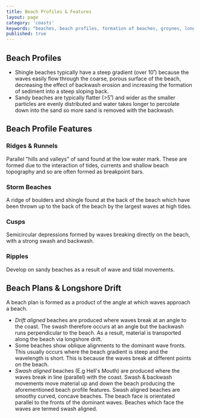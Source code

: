 ```yaml
---
title: Beach Profiles & Features
layout: page
category: 'coasts'
keywords: "beaches, beach profiles, formation of beaches, groynes, longshore drift, longshore drift effect on beaches, features of beaches, "
published: true
---
```


## Beach Profiles

- Shingle beaches typically have a steep gradient (over 10˚) because the waves easily flow through the coarse, porous surface of the beach, decreasing the effect of backwash erosion and increasing the formation of sediment into a steep sloping back. 
- Sandy beaches are typically flatter (>5˚) and wider as the smaller particles are evenly distributed and water takes longer to percolate down into the sand so more sand is removed with the backwash. 

## Beach Profile Features

### Ridges & Runnels

Parallel "hills and valleys" of sand found at the low water mark. These are formed due to the interaction of tides, currents and shallow beach topography and so are often formed as breakpoint bars. 

### Storm Beaches

A ridge of boulders and shingle found at the back of the beach which have been thrown up to the back of the beach by the largest waves at high tides. 

### Cusps

Semicircular depressions formed by waves breaking directly on the beach, with a strong swash and backwash. 

### Ripples

Develop on sandy beaches as a result of wave and tidal movements.

## Beach Plans & Longshore Drift

A beach plan is formed as a product of the angle at which waves approach a beach. 

- *Drift aligned* beaches are produced where waves break at an angle to the coast. The swash therefore occurs at an angle but the backwash runs perpendicular to the beach. As a result, material is transported along the beach via longshore drift.
- Some beaches show oblique alignments to the dominant wave fronts. This usually occurs where the beach gradient is steep and the wavelength is short. This is because the waves break at different points on the beach. 
- *Swash aligned* beaches (E.g Hell's Mouth) are produced where the waves break in line (parallel) with the coast. Swash & backwash movements move material up and down the beach producing the aforementioned beach profile features. Swash aligned beaches are smoothy curved, concave beaches. The beach face is orientated parallel to the fronts of the dominant waves. Beaches which face the waves are termed swash aligned. 